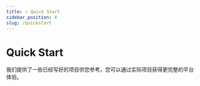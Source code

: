 ```yaml
---
title: ⭐️ Quick Start
sidebar_position: 4
slug: /quickstart
---
```

# Quick Start
我们提供了一些已经写好的项目供您参考。您可以通过实际项目获得更完整的平台体验。
